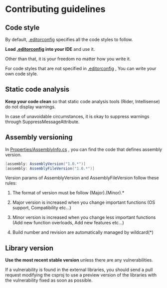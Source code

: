 ﻿# Contributing guidelines

## Code style

By default, 
[.editorconfig](./.editorconfig) 
specifies all the code styles to follow.

**Load [.editorconfig](./.editorconfig)
into your IDE** and use it.

Other than that, it is your freedom no matter how you write it.

For code styles that are not specified in 
[.editorconfig](./.editorconfig)
, You can write your own code style.

## Static code analysis

**Keep your code clean** so that static code analysis tools (Rider, 
Intellisense) do not display warnings. 

In case of unavoidable circumstances, it is okay to suppress warnings 
through SuppressMessageAttribute.

## Assembly versioning

In [Properties/AssemblyInfo.cs](./Properties/AssemblyInfo.cs)
, you can find the code that defines assembly version.
```c#
[assembly: AssemblyVersion("1.0.*")]
[assembly: AssemblyFileVersion("1.0.*")]
```
Version params of AssemblyVersion and AssemblyFileVersion follow these 
rules:

1. The format of version must be follow (Major).(Minor).*

2. Major version is increased when you change important functions
(OS support, Compatibility etc...)

3. Minor version is increased when you change less important functions
(Add new function overloads, Add new features etc...)

4. Build number and revision are automatically managed by wildcard(*)

## Library version

**Use the most recent stable version** unless there are any vulnerabilities.

If a vulnerability is found in the external libraries, you should send a
pull request modifying the csproj to use a preview version of the 
libraries with the vulnerability fixed as soon as possible.
